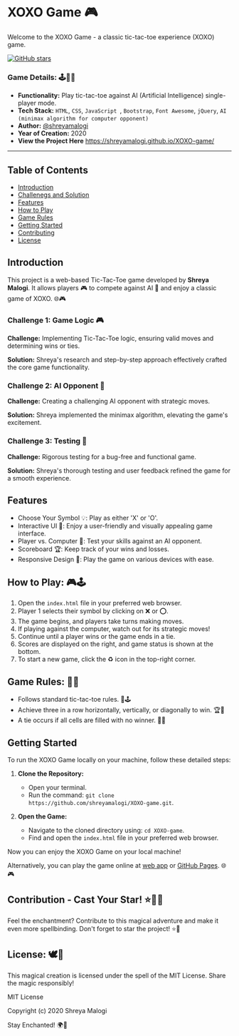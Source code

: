 #  XOXO Game 🎮

Welcome to the XOXO Game - a classic tic-tac-toe experience (XOXO) game.

[![GitHub stars](https://img.shields.io/github/stars/5hre9a/XOXO-Game.svg?style=social)](https://github.com/5hre9a/XOXO-Game/stargazers)

### Game Details: 🕹️🎲📅

- **Functionality:** Play tic-tac-toe against AI (Artificial Intelligence) single-player mode.
- **Tech Stack:** `HTML`, `CSS`, `JavaScript `, `Bootstrap`, `Font Awesome`, `jQuery`, `AI` `(minimax algorithm for computer opponent)`
- **Author:** [@shreyamalogi](https://github.com/shreyamalogi/)
- **Year of Creation:** 2020
- **View the Project Here**  https://shreyamalogi.github.io/XOXO-game/ 
---

## Table of Contents
- [Introduction](#introduction)
- [Challenegs and Solution](#introduction)
- [Features](#features)
- [How to Play](#how-to-play-%EF%B8%8F)
- [Game Rules](#game-rules-)
- [Getting Started](#getting-started)
- [Contributing](#contribution---cast-your-star-)
- [License](#license-%EF%B8%8F)


## Introduction

This project is a web-based Tic-Tac-Toe game developed by **Shreya Malogi**. It allows players 🎮 to compete against AI 🤖 and enjoy a classic game of XOXO. 🌐🎮


### Challenge 1: Game Logic 🎮

**Challenge:** Implementing Tic-Tac-Toe logic, ensuring valid moves and determining wins or ties.

**Solution:** Shreya's research and step-by-step approach effectively crafted the core game functionality.



### Challenge 2: AI Opponent 🤖

**Challenge:** Creating a challenging AI opponent with strategic moves.

**Solution:** Shreya implemented the minimax algorithm, elevating the game's excitement.



### Challenge 3: Testing 🧪

**Challenge:** Rigorous testing for a bug-free and functional game.

**Solution:** Shreya's thorough testing and user feedback refined the game for a smooth experience.

## Features

- Choose Your Symbol 💡: Play as either 'X' or 'O'.
- Interactive UI 🎨: Enjoy a user-friendly and visually appealing game interface.
- Player vs. Computer 🤖: Test your skills against an AI opponent.
- Scoreboard 🏆: Keep track of your wins and losses.
- Responsive Design 📱: Play the game on various devices with ease.

## How to Play: 🎮🕹️

1. Open the `index.html` file in your preferred web browser.
2. Player 1 selects their symbol by clicking on ❌ or ⭕.
3. The game begins, and players take turns making moves.
4. If playing against the computer, watch out for its strategic moves!
5. Continue until a player wins or the game ends in a tie.
6. Scores are displayed on the right, and game status is shown at the bottom.
7. To start a new game, click the ♻️ icon in the top-right corner.

## Game Rules: 📜🎲

- Follows standard tic-tac-toe rules. 🔄🕹️
- Achieve three in a row horizontally, vertically, or diagonally to win. 🏆🔢
- A tie occurs if all cells are filled with no winner. 🤝🚫

## Getting Started


To run the XOXO Game locally on your machine, follow these detailed steps:

1. **Clone the Repository:**
   - Open your terminal.
   - Run the command: `git clone https://github.com/shreyamalogi/XOXO-game.git`.

2. **Open the Game:**
   - Navigate to the cloned directory using: `cd XOXO-game`.
   - Find and open the `index.html` file in your preferred web browser.

Now you can enjoy the XOXO Game on your local machine!

Alternatively, you can play the game online at [web app](https://8jzrw.csb.app/) or [GitHub Pages](https://shreyamalogi.github.io/XOXO-game/). 🌐🎮


## Contribution - Cast Your Star! ⭐🌟✨

Feel the enchantment? Contribute to this magical adventure and make it even more spellbinding. Don't forget to star the project! ⭐🌟

## License: 🕊️📘

This magical creation is licensed under the spell of the MIT License. Share the magic responsibly!

MIT License

Copyright (c) 2020 Shreya Malogi

Stay Enchanted! 🌍💙







